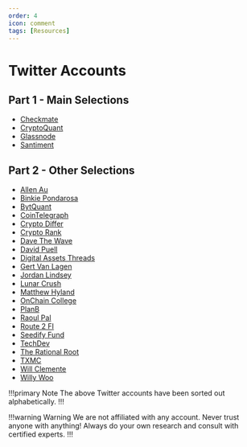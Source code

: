 ```yaml
---
order: 4
icon: comment
tags: [Resources]
---
```

# Twitter Accounts

## **Part 1 - Main Selections**

- [Checkmate](https://twitter.com/_Checkmatey_)
- [CryptoQuant](https://twitter.com/cryptoquant_com)
- [Glassnode](https://twitter.com/glassnode)
- [Santiment](https://twitter.com/santimentfeed)

## **Part 2 - Other Selections**

- [Allen Au](https://twitter.com/AllenAu11)
- [Binkie Pondarosa](https://twitter.com/BinkiePondarosa)
- [BytQuant](https://twitter.com/BytQuant)
- [CoinTelegraph](https://twitter.com/Cointelegraph)
- [Crypto Differ](https://twitter.com/CryptoDiffer)
- [Crypto Rank](https://twitter.com/CryptoRank_io)
- [Dave The Wave](https://twitter.com/davthewave)
- [David Puell](https://twitter.com/kenoshaking)
- [Digital Assets Threads](https://twitter.com/arcane_tiger)
- [Gert Van Lagen](https://twitter.com/GertvanLagen)
- [Jordan Lindsey](https://twitter.com/jclcapital)
- [Lunar Crush](https://twitter.com/LunarCRUSH)
- [Matthew Hyland](https://twitter.com/Parabolic_Matt)
- [OnChain College](https://twitter.com/OnChainCollege)
- [PlanB](https://twitter.com/100trillionUSD)
- [Raoul Pal](https://twitter.com/RaoulGMI)
- [Route 2 FI](https://twitter.com/Route2FI)
- [Seedify Fund](https://twitter.com/SeedifyFund)
- [TechDev](https://twitter.com/TechDev_52)
- [The Rational Root](https://twitter.com/therationalroot)
- [TXMC](https://twitter.com/TXMCtrades)
- [Will Clemente](https://twitter.com/WClementeIII)
- [Willy Woo](https://twitter.com/woonomic)

!!!primary Note
The above Twitter accounts have been sorted out alphabetically.
!!!

!!!warning Warning
We are not affiliated with any account. Never trust anyone with anything! Always do your own research and consult with certified experts.
!!!